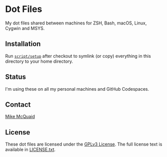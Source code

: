 # Dot Files

My dot files shared between machines for ZSH, Bash, macOS, Linux, Cygwin and MSYS.

## Installation

Run [`script/setup`](https://github.com/MikeMcQuaid/dotfiles/blob/main/script/setup)
after checkout to symlink (or copy) everything in this directory to your home directory.

## Status

I'm using these on all my personal machines and GitHub Codespaces.

## Contact

[Mike McQuaid](mailto:mike@mikemcquaid.com)

## License

These dot files are licensed under the [GPLv3 License](https://en.wikipedia.org/wiki/GNU_General_Public_License).
The full license text is available in [LICENSE.txt](https://github.com/MikeMcQuaid/dotfiles/blob/main/LICENSE.txt).
